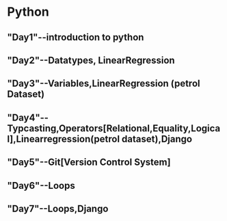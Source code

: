 # **Python**

## "Day1"--introduction to python
## "Day2"--Datatypes, LinearRegression
## "Day3"--Variables,LinearRegression (petrol Dataset)
## "Day4"--Typcasting,Operators[Relational,Equality,Logical],Linearregression(petrol dataset),Django
## "Day5"--Git[Version Control System]
## "Day6"--Loops
## "Day7"--Loops,Django